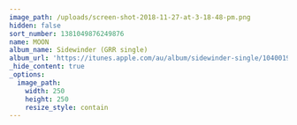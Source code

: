 ```yaml
---
image_path: /uploads/screen-shot-2018-11-27-at-3-18-48-pm.png
hidden: false
sort_number: 1381049876249876
name: MOON
album_name: Sidewinder (GRR single)
album_url: 'https://itunes.apple.com/au/album/sidewinder-single/1040019966'
_hide_content: true
_options:
  image_path:
    width: 250
    height: 250
    resize_style: contain
---
```


